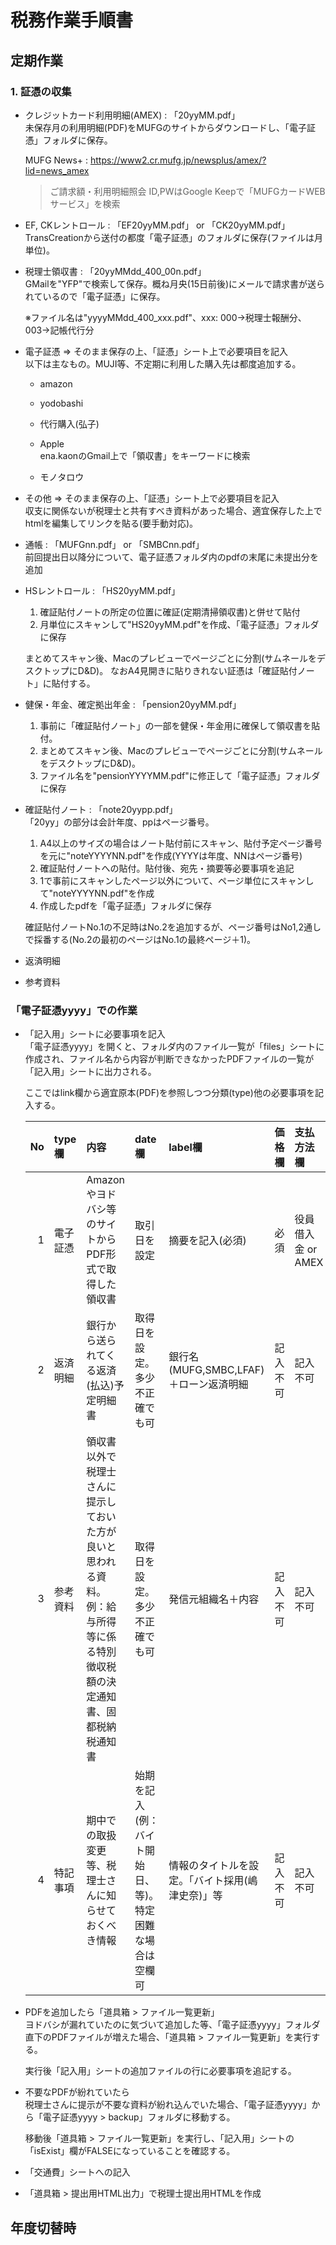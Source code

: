 # <a name="9f9f262cba76">税務作業手順書</a>

## 定期作業

### 1. 証憑の収集

- クレジットカード利用明細(AMEX) : 「20yyMM.pdf」<br>
	未保存月の利用明細(PDF)をMUFGのサイトからダウンロードし、「電子証憑」フォルダに保存。
	
	MUFG News+ : <a href="https://www2.cr.mufg.jp/newsplus/amex/?lid=news_amex">https://www2.cr.mufg.jp/newsplus/amex/?lid=news_amex</a>
	> ご請求額・利用明細照会
	ID,PWはGoogle Keepで「MUFGカードWEBサービス」を検索
- EF, CKレントロール : 「EF20yyMM.pdf」 or 「CK20yyMM.pdf」<br>
	TransCreationから送付の都度「電子証憑」のフォルダに保存(ファイルは月単位)。
- 税理士領収書 : 「20yyMMdd_400_00n.pdf」<br>
	GMailを"YFP"で検索して保存。概ね月央(15日前後)にメールで請求書が送られているので「電子証憑」に保存。
	
	※ファイル名は"yyyyMMdd_400_xxx.pdf"、xxx: 000->税理士報酬分、003->記帳代行分
- 電子証憑 ⇒ そのまま保存の上、「証憑」シート上で必要項目を記入<br>
	以下は主なもの。MUJI等、不定期に利用した購入先は都度追加する。
	- amazon
		
	- yodobashi
		
	- 代行購入(弘子)
		
	- Apple<br>
		ena.kaonのGmail上で「領収書」をキーワードに検索
	- モノタロウ
		
- その他 ⇒ そのまま保存の上、「証憑」シート上で必要項目を記入<br>
	収支に関係ないが税理士と共有すべき資料があった場合、適宜保存した上でhtmlを編集してリンクを貼る(要手動対応)。
- 通帳 : 「MUFGnn.pdf」 or 「SMBCnn.pdf」<br>
	前回提出日以降分について、電子証憑フォルダ内のpdfの末尾に未提出分を追加
- HSレントロール : 「HS20yyMM.pdf」<br>
	1. 確証貼付ノートの所定の位置に確証(定期清掃領収書)と併せて貼付
	2. 月単位にスキャンして"HS20yyMM.pdf"を作成、「電子証憑」フォルダに保存
	
	まとめてスキャン後、Macのプレビューでページごとに分割(サムネールをデスクトップにD&D)。
	なおA4見開きに貼りきれない証憑は「確証貼付ノート」に貼付する。
- 健保・年金、確定拠出年金 : 「pension20yyMM.pdf」<br>
	1. 事前に「確証貼付ノート」の一部を健保・年金用に確保して領収書を貼付。
	1. まとめてスキャン後、Macのプレビューでページごとに分割(サムネールをデスクトップにD&D)。
	1. ファイル名を"pensionYYYYMM.pdf"に修正して「電子証憑」フォルダに保存
- 確証貼付ノート : 「note20yypp.pdf」<br>
	「20yy」の部分は会計年度、ppはページ番号。
	
	1. A4以上のサイズの場合はノート貼付前にスキャン、貼付予定ページ番号を元に"noteYYYYNN.pdf"を作成(YYYYは年度、NNはページ番号)
	2. 確証貼付ノートへの貼付。貼付後、宛先・摘要等必要事項を追記
	3. 1で事前にスキャンしたページ以外について、ページ単位にスキャンして"noteYYYYNN.pdf"を作成
	4. 作成したpdfを「電子証憑」フォルダに保存
	
	確証貼付ノートNo.1の不足時はNo.2を追加するが、ページ番号はNo1,2通しで採番する(No.2の最初のページはNo.1の最終ページ＋1)。
- 返済明細
	
- 参考資料
	
### 「電子証憑yyyy」での作業

- 「記入用」シートに必要事項を記入<br>
	「電子証憑yyyy」を開くと、フォルダ内のファイル一覧が「files」シートに作成され、ファイル名から内容が判断できなかったPDFファイルの一覧が「記入用」シートに出力される。
	
	ここではlink欄から適宜原本(PDF)を参照しつつ分類(type)他の必要事項を記入する。
	
	| No | type欄 | 内容 | date欄 | label欄 | 価格欄 | 支払方法欄 | 備考欄 |
	| --: | :-- | :-- | :-- | :-- | :-- | :-- | :-- |
	| 1 | 電子証憑 | Amazonやヨドバシ等のサイトからPDF形式で取得した領収書 | 取引日を設定 | 摘要を記入(必須) | 必須 | 役員借入金 or AMEX | 必要に応じて記入 |
	| 2 | 返済明細 | 銀行から送られてくる返済(払込)予定明細書 | 取得日を設定。多少不正確でも可 | 銀行名(MUFG,SMBC,LFAF)＋ローン返済明細 | 記入不可 | 記入不可 | 必要に応じて記入 |
	| 3 | 参考資料 | 領収書以外で税理士さんに提示しておいた方が良いと思われる資料。<br>例：給与所得等に係る特別徴収税額の決定通知書、固都税納税通知書 | 取得日を設定。多少不正確でも可 | 発信元組織名＋内容 | 記入不可 | 記入不可 | 必要に応じて記入 |
	| 4 | 特記事項 | 期中での取扱変更等、税理士さんに知らせておくべき情報 | 始期を記入(例：バイト開始日、等)。<br>特定困難な場合は空欄可 | 情報のタイトルを設定。「バイト採用(嶋津史奈)」等 | 記入不可 | 記入不可 | 記入不可 |
- PDFを追加したら「道具箱 > ファイル一覧更新」<br>
	ヨドバシが漏れていたのに気づいて追加した等、「電子証憑yyyy」フォルダ直下のPDFファイルが増えた場合、「道具箱 > ファイル一覧更新」を実行する。
	
	実行後「記入用」シートの追加ファイルの行に必要事項を追記する。
- 不要なPDFが紛れていたら<br>
	税理士さんに提示が不要な資料が紛れ込んでいた場合、「電子証憑yyyy」から「電子証憑yyyy > backup」フォルダに移動する。
	
	移動後「道具箱 > ファイル一覧更新」を実行し、「記入用」シートの「isExist」欄がFALSEになっていることを確認する。
- 「交通費」シートへの記入
	
- 「道具箱 > 提出用HTML出力」で税理士提出用HTMLを作成
	
## 年度切替時

